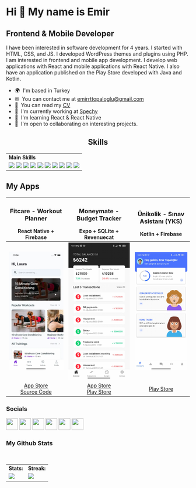 Hi 👋 My name is Emir
=====================

Frontend & Mobile Developer
------------------

I have been interested in software development for 4 years. I started with HTML, CSS, and JS. I developed WordPress themes and plugins using PHP. I am interested in frontend and mobile app development. I develop web applications with React and mobile applications with React Native. I also have an application published on the Play Store developed with Java and Kotlin.

* 🌍  I'm based in Turkey
* ✉  You can contact me at [emirrttopaloglu@gmail.com](mailto:emirrttopaloglu@gmail.com)
* 🧾  You can read my [CV](https://read.cv/emirtopaloglu)
* 🚀  I'm currently working at [Spechy](http://spechy.net)
* 🧠  I'm learning React & React Native
* 🤝  I'm open to collaborating on interesting projects.

<div align="center">
  <h2>Skills</h3>

<table>
    <tr>
        <td colspan="8">
        <strong>Main Skills</strong>
        </td>
    </tr>
      <tr>
        <td colspan="8">
        <img src="https://img.icons8.com/color/480/000000/javascript.png" width=48>
        <img src="https://img.icons8.com/?size=512&id=NfbyHexzVEDk&format=png" width=48>
          <img src="https://img.icons8.com/?size=512&id=13679&format=png" width=48>
          <img src="https://img.icons8.com/color/480/000000/kotlin.png" width=48>
                  <img src="https://img.icons8.com/?size=512&id=54087&format=png" width=48>
          <img src="https://img.icons8.com/?size=512&id=20909&format=png" width=48>
          <img src="https://img.icons8.com/?size=512&id=21278&format=png" width=48>
          <img src="https://img.icons8.com/?size=512&id=zfHRZ6i1Wg0U&format=png" width=48>
          <img src="https://img.icons8.com/?size=512&id=20906&format=png" width=48>
                  <img src="https://img.icons8.com/?size=512&id=62452&format=png" width=48>
        </td>
    </tr>
</table>
</div>

My Apps
------------------

| <div align="center"><h3>Fitcare - Workout Planner</h3><span align="center">React Native + Firebase</span></div> | <div align="center"><h3>Moneymate - Budget Tracker</h3><span align="center">Expo + SQLite + Revenuecat</span></div>  | <div align="center"><h3>Ünikolik - Sınav Asistanı (YKS)</h3><span align="center">Kotlin + Firebase</span></div>  |
| --- | --- | --- |
| ![Fitcare - Workout Planner](https://raw.githubusercontent.com/emirrtopaloglu/emirrtopaloglu/main/app-screenshot-1.jpg) | ![Moneymate - Budget Tracker](https://raw.githubusercontent.com/emirrtopaloglu/emirrtopaloglu/main/app-screenshot-3.jpg) | ![Ünikolik - Sınav Asistanı (YKS)](https://raw.githubusercontent.com/emirrtopaloglu/emirrtopaloglu/main/app-screenshot-4.jpg) |
| <div align="center">[App Store](https://apps.apple.com/lt/app/fitcare-workout-planner/id6444746812) <br> [Source Code](https://github.com/emirrtopaloglu/RN-Fitcare-App)</div> | <div align="center">[App Store](https://apps.apple.com/lt/app/moneymate-budget-tracking/id6449163346) <br> [Play Store](https://play.google.com/store/apps/details?id=com.emosto.moneymate)</div> | <div align="center">[Play Store](https://play.google.com/store/apps/details?id=com.emirtopaloglu.unikolik)</div> |


### Socials

<p align="left"> <a href="https://www.dribbble.com/emirtopaloglu" target="_blank" rel="noreferrer"><img src="https://raw.githubusercontent.com/danielcranney/readme-generator/main/public/icons/socials/dribbble.svg" width="32" height="32" /></a> <a href="https://www.github.com/emirrtopaloglu" target="_blank" rel="noreferrer"><img src="https://raw.githubusercontent.com/danielcranney/readme-generator/main/public/icons/socials/github-dark.svg" width="32" height="32" /></a> <a href="http://www.instagram.com/emirrtopaloglu" target="_blank" rel="noreferrer"><img src="https://raw.githubusercontent.com/danielcranney/readme-generator/main/public/icons/socials/instagram.svg" width="32" height="32" /></a> <a href="https://www.linkedin.com/in/emirtopaloglu" target="_blank" rel="noreferrer"><img src="https://raw.githubusercontent.com/danielcranney/readme-generator/main/public/icons/socials/linkedin.svg" width="32" height="32" /></a> <a href="http://www.medium.com/@emirtopaloglu" target="_blank" rel="noreferrer"><img src="https://raw.githubusercontent.com/danielcranney/readme-generator/main/public/icons/socials/medium-dark.svg" width="32" height="32" /></a> <a href="https://www.twitter.com/emirrtopaloglu" target="_blank" rel="noreferrer"><img src="https://raw.githubusercontent.com/danielcranney/readme-generator/main/public/icons/socials/twitter.svg" width="32" height="32" /></a></p>

### My Github Stats

<br>
<table>
    <tr>
        <td colspan="2">
        <strong>Stats:</strong>
        </td>
        <td colspan="2">
        <strong>Streak:<strong>
        </td>
    </tr>
    <tr>
        <td colspan="2" rowspan="2">
        <a href="https://github-readme-stats.vercel.app/api?username=emirrtopaloglu&count_private=true&hide_border=true&show_icons=true&theme=radical">
        <img src="https://github-readme-stats-sigma-five.vercel.app/api?username=emirrtopaloglu&count_private=true&hide_border=true&show_icons=true&theme=radical">
        </a>
        </td>
        <td colspan="2" rowspan="2">
        <a href="https://github-readme-streak-stats.herokuapp.com/?user=emirrtopaloglu&hide_border=true&theme=radical">
        <img src="https://github-readme-streak-stats.herokuapp.com/?user=emirrtopaloglu&hide_border=true&theme=radical">
        </a>
        </td>
    </tr>
</table>

